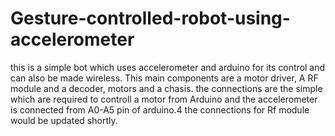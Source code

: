 # Gesture-controlled-robot-using-accelerometer
this is a simple bot which uses accelerometer and arduino for its control and can also be made wireless.
This main components are a motor driver, A RF module and a decoder, motors and a chasis.
the connections are the simple which are required to controll a motor from Arduino and the accelerometer is connected from A0-A5 pin of arduino.4
the connections for Rf module would be updated shortly.
